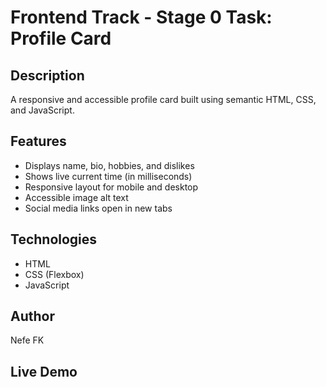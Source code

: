 # Frontend Track - Stage 0 Task: Profile Card
## Description
A responsive and accessible profile card built using semantic HTML, CSS, and JavaScript.

## Features
- Displays name, bio, hobbies, and dislikes
- Shows live current time (in milliseconds)
- Responsive layout for mobile and desktop
- Accessible image alt text
- Social media links open in new tabs

## Technologies
- HTML
- CSS (Flexbox)
- JavaScript

## Author
Nefe FK

## Live Demo
